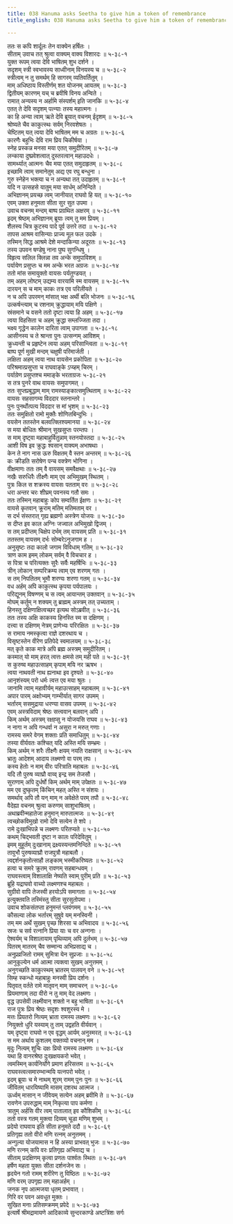 ```yaml
---
title: 038 Hanuma asks Seetha to give him a token of remembrance
title_english: 038 Hanuma asks Seetha to give him a token of remembrance

---
```

ततः स कपि शार्दूलः तेन वाक्येन हर्षितः ।  
सीताम् उवाच तत् श्रुत्वा वाक्यम् वाक्य विशारदः ॥ ५-३८-१  
युक्त रूपम् त्वया देवि भाषितम् शुभ दर्शने ।  
सदृशम् स्त्री स्वभावस्य साध्वीनाम् विनयस्य च ॥ ५-३८-२  
स्त्रीत्वम् न तु समर्थम् हि सागरम् व्यतिवर्तितुम् ।  
माम् अधिष्ठाय विस्तीर्णम् शत योजनम् आयतम् ॥ ५-३८-३  
द्वितीयम् कारणम् यच् च ब्रवीषि विनय अन्विते ।  
रामात् अन्यस्य न अर्हामि संस्पर्शम् इति जानकि ॥ ५-३८-४  
एतत् ते देवि सदृशम् पत्न्याः तस्य महात्मनः ।  
का हि अन्या त्वाम् ऋते देवि ब्रूयात् वचनम् ईदृशम् ॥ ५-३८-५  
श्रोष्यते चैव काकुत्स्थः सर्वम् निरवशेषतः ।  
चेष्टितम् यत् त्वया देवि भाषितम् मम च अग्रतः ॥ ५-३८-६  
कारणैः बहुभिः देवि राम प्रिय चिकीर्षया ।  
स्नेह प्रस्कन्न मनसा मया एतत् समुदीरितम् ॥ ५-३८-७  
लन्काया दुष्प्रवेशत्वात् दुस्तरत्वान् महाउदधेः ।  
सामर्थ्यात् आत्मनः चैव मया एतत् समुदाहृतम् ॥ ५-३८-८  
इच्छामि त्वाम् समानेतुम् अद्य एव रघु बन्धुना ।  
गुरु स्नेहेन भक्त्या च न अन्यथा तत् उदाहृतम् ॥ ५-३८-९  
यदि न उत्सहसे यातुम् मया सार्धम् अनिन्दिते ।  
अभिज्ञानम् प्रयच्छ त्वम् जानीयात् राघवो हि यत् ॥ ५-३८-१०  
एवम् उक्ता हनुमता सीता सुर सुत उपमा ।  
उवाच वचनम् मन्दम् बाष्प प्रग्रथित अक्षरम् ॥ ५-३८-११  
इदम् श्रेष्ठम् अभिज्ञानम् ब्रूयाः त्वम् तु मम प्रियम् ।  
शैलस्य चित्र कूटस्य पादे पूर्व उत्तरे तदा ॥ ५-३८-१२  
तापस आश्रम वासिन्याः प्राज्य मूल फल उदके ।  
तस्मिन् सिद्ध आश्रमे देशे मन्दाकिन्या अदूरतः ॥ ५-३८-१३  
तस्य उपवन षण्डेषु नाना पुष्प सुगन्धिषु ।  
विहृत्य सलिल क्लिन्ना तव अन्के समुपाविशम् ॥  
पर्यायेण प्रसुप्तः च मम अन्के भरत अग्रजः ॥ ५-३८-१४  
ततो मांस समायुक्तो वायसः पर्यतुण्डयत् ।  
तम् अहम् लोष्टम् उद्यम्य वारयामि स्म वायसम् ॥ ५-३८-१५  
दारयन् स च माम् काकः तत्र एव परिलीयते ।  
न च अपि उपरमन् मांसात् भक्ष अर्थी बलि भोजनः ॥ ५-३८-१६  
उत्कर्षन्त्याम् च रशनाम् क्रुद्धायाम् मयि पक्षिणे ।  
स्रंसमाने च वसने ततो दृष्टा त्वया हि अहम् ॥ ५-३८-१७  
त्वया विहसिता च अहम् क्रुद्धा सम्लज्जिता तदा ।  
भक्ष्य गृद्धेन कालेन दारिता त्वाम् उपागता ॥ ५-३८-१८  
आसीनस्य च ते श्रान्ता पुनः उत्सन्गम् आविशम् ।  
क्रुध्यन्ती च प्रहृष्टेन त्वया अहम् परिसान्त्विता ॥ ५-३८-१९  
बाष्प पूर्ण मुखी मन्दम् चक्षुषी परिमार्जती ।  
लक्षिता अहम् त्वया नाथ वायसेन प्रकोपिता ॥ ५-३८-२०  
परिश्रमात्प्रसुप्ता च राघवाङ्के ऽप्य्हम् चिरम् ।  
पर्याय़ेण प्रसुप्तश्च ममाङ्के भरताग्रजः ५-३८-२१  
स तत्र पुनरे वाथ वायसः समुपागमत् ।  
ततः सुप्तप्रबुद्धाम् माम् रामस्याङ्कात्समुत्थिताम् ॥ ५-३८-२२  
वायसः सहसागम्य विददार स्तनान्तरे ।  
पुनः पुनर्थोत्पत्य विददार स मां भृशम् ॥ ५-३८-२३  
ततः समुक्षितो रामो मुक्तैः शोणितबिन्दुभिः ।  
वयसेन ततस्तेन बलवत्क्लिश्यमानया ॥ ५-३८-२४  
स मया बोधितः श्रीमान् सुखसुप्तः परम्तपः ।  
स माम् दृष्ट्वा महाबाहुर्वितुन्नाम् स्तनयोस्तदा ॥ ५-३८-२५  
आशी विष इव क्रुद्धः श्वसान् वाक्यम् अभाषथाः ।  
केन ते नाग नास ऊरु विक्षतम् वै स्तन अन्तरम् ॥ ५-३८-२६  
कः क्रीडति सरोषेण पन्च वक्त्रेण भोगिना ।  
वीक्षमाणः ततः तम् वै वायसम् समवैक्षथाः ॥ ५-३८-२७  
नखैः सरुधिरैः तीक्ष्णैः माम् एव अभिमुखम् स्थितम् ।  
पुत्रः किल स शक्रस्य वायसः पतताम् वरः ॥ ५-३८-२८  
धरा अन्तर चरः शीघ्रम् पवनस्य गतौ समः ।  
ततः तस्मिन् महाबाहुः कोप सम्वर्तित ईक्षणः ॥ ५-३८-२९  
वायसे कृतवान् क्रूराम् मतिम् मतिमताम् वर ।  
स दर्भ संस्तरात् गृह्य ब्रह्मणो अस्त्रेण योजयः ॥ ५-३८-३०  
स दीप्त इव काल अग्निः जज्वाल अभिमुखो द्विजम् ।  
स तम् प्रदीप्तम् चिक्षेप दर्भम् तम् वायसम् प्रति ॥ ५-३८-३१  
ततस्तम् वायसम् दर्भः सोम्बरेऽनुजगाम ह ।  
अनुसृष्टः तदा कालो जगाम विविधाम् गतिम् ॥ ५-३८-३२  
त्राण काम इमम् लोकम् सर्वम् वै विचचार ह ।  
स पित्रा च परित्यक्तः सुरैः सर्वैः महर्षिभिः ॥ ५-३८-३३  
त्रीन् लोकान् सम्परिक्रम्य त्वाम् एव शरणम् गतः ।  
स तम् निपतितम् भूमौ शरण्यः शरणा गतम् ॥ ५-३८-३४  
वध अर्हम् अपि काकुत्स्थ कृपया पर्यपालयः ।  
परिद्यूनम् विषण्णम् च स त्वम् आयान्तम् उक्तवान् ॥ ५-३८-३५  
मोघम् कर्तुम् न शक्यम् तु ब्राह्मम् अस्त्रम् तत् उच्यताम् ।  
हिनस्तु दक्षिणाक्षित्वच्छर इत्यथ सोऽब्रवीत् ॥ ५-३८-३६  
ततः तस्य अक्षि काकस्य हिनस्ति स्म स दक्षिणम् ।  
दत्त्वा स दक्षिणम् नेत्रम् प्राणेभ्यः परिरक्षितः ॥ ५-३८-३७  
स रामाय नमस्कृत्वा राज्ञे दशरथाय च ।  
विसृष्टस्तेन वीरेण प्रतिपेदे स्वमालयम् ॥ ५-३८-३८  
मत् कृते काक मात्रे अपि ब्रह्म अस्त्रम् समुदीरितम् ।  
कस्मात् यो माम् हरत् त्वत्तः क्षमसे तम् मही पते ॥ ५-३८-३९  
स कुरुष्व महाउत्साहम् कृपाम् मयि नर ऋषभ ।  
त्वया नाथवती नाथ ह्यनाथा इव दृश्यते ॥ ५-३८-४०  
आनृशंस्यम् परो धर्मः त्वत्त एव मया श्रुतः ।  
जानामि त्वाम् महावीर्यम् महाउत्साहम् महाबलम् ॥ ५-३८-४१  
अपार पारम् अक्षोभ्यम् गाम्भीर्यात् सागर उपमम् ।  
भर्तारम् ससमुद्राया धरण्या वासव उपमम् ॥ ५-३८-४२  
एवम् अस्त्रविदाम् श्रेष्ठः सत्त्ववान् बलवान् अपि ।  
किम् अर्थम् अस्त्रम् रक्षह्सु न योजयसि राघव ॥ ५-३८-४३  
न नागा न अपि गन्धर्वा न असुरा न मरुत् गणाः ।  
रामस्य समरे वेगम् शक्ताः प्रति समाधितुम् ॥ ५-३८-४४  
तस्या वीर्यवतः कश्चित् यदि अस्ति मयि सम्भ्रमः ।  
किम् अर्थम् न शरैः तीक्ष्णैः क्षयम् नयति राक्षसान् ॥ ५-३८-४५  
भ्रातुः आदेशम् आदाय लक्ष्मणो वा परम् तपः ।  
कस्य हेतोः न माम् वीरः परित्राति महाबलः ॥ ५-३८-४६  
यदि तौ पुरुष व्याघ्रौ वाय्व् इन्द्र सम तेजसौ ।  
सुराणाम् अपि दुर्धर्षो किम् अर्थम् माम् उपेक्षतः ॥ ५-३८-४७  
मम एव दुष्कृतम् किंचिन् महत् अस्ति न संशयः ।  
समर्थाव् अपि तौ यन् माम् न अवेक्षेते परम् तपौ ॥ ५-३८-४८  
वैदेह्या वचनम् श्रुत्वा करुणम् साशुभाषितम् ।  
अथाब्रवीन्महातेजा हनुमान् मारुतात्मजः ॥ ५-३८-४९  
त्वच्छोकविमुखो रामो देवि सत्येन ते शपे ।  
रामे दुःखाभिपन्ने च लक्ष्मणः परितप्यते ॥ ५-३८-५०  
कथम् चिद्भवती दृष्टा न कालः परिदेवितुम् ।  
इमम् मुहूर्तम् दुःखानाम् द्रक्ष्यस्यन्तमनिन्दिते ॥ ५-३८-५१  
तावुभौ पुरुषव्याघ्रौ राजपुत्रौ महाबलौ ।  
त्वद्दर्शनकृतोत्साहौ लङ्काम् भस्मीकरिष्यतः ॥ ५-३८-५२  
हत्वा च समरे क्रूतम् रावणम् सहबान्धवम् ।  
राघवस्त्वाम् विशालाक्षि नेष्यति स्वाम् पुरीम् प्रति ॥ ५-३८-५३  
ब्रूहि यद्राघवो वाच्यो लक्ष्मणश्च महाबलः ।  
सुग्रीवो वापि तेजस्वी हरयोऽपि समागताः ॥ ५-३८-५४  
इत्युक्तवति तस्मिंस्तु सीता सुरसुतोपमा ।  
उवाच शोकसंतप्ता हनुमन्तं प्लवंगमम् ॥ ५-३८-५५  
कौसल्या लोक भर्तारम् सुषुवे यम् मनस्विनी ।  
तम् मम अर्थे सुखम् पृच्छ शिरसा च अभिवादय ॥ ५-३८-५६  
स्रजः च सर्व रत्नानि प्रिया याः च वर अन्गनाः ।  
ऐश्वर्यम् च विशालायाम् पृथिव्याम् अपि दुर्लभम् ॥ ५-३८-५७  
पितरम् मातरम् चैव सम्मान्य अभिप्रसाद्य च ।  
अनुप्रव्रजितो रामम् सुमित्रा येन सुप्रजाः ॥ ५-३८-५८  
आनुकूल्येन धर्म आत्मा त्यक्त्वा सुखम् अनुत्तमम् ।  
अनुगच्छति काकुत्स्थम् भ्रातरम् पालयन् वने ॥ ५-३८-५९  
सिम्ह स्कन्धो महाबाहुः मनस्वी प्रिय दर्शनः ।  
पितृवत् वर्तते रामे मातृवन् माम् समाचरन् ॥ ५-३८-६०  
प्रियमाणाम् तदा वीरो न तु माम् वेद लक्ष्मणः ।  
वृद्ध उपसेवी लक्ष्मीवान् शक्तो न बहु भाषिता ॥ ५-३८-६१  
राज पुत्रः प्रिय श्रेष्ठः सदृशः श्वशुरस्य मे ।  
मत्तः प्रियतरो नित्यम् भ्राता रामस्य लक्ष्मणः ॥ ५-३८-६२  
नियुक्तो धुरि यस्याम् तु ताम् उद्वहति वीर्यवान् ।  
यम् दृष्ट्वा राघवो न एव वृद्धम् आर्यम् अनुस्मरत् ॥ ५-३८-६३  
स मम अर्थाय कुशलम् वक्तव्यो वचनान् मम ।  
मृदुः नित्यम् शुचिः दक्षः प्रियो रामस्य लक्ष्मणः ॥ ५-३८-६४  
यथा हि वानरश्रेष्ठ दुःखक्षयकरो भवेत् ।  
त्वमस्मिन् कार्यनिर्योगे प्रमाण हरिसत्तम ॥ ५-३८-६५  
राघवस्त्वत्समारम्भान्मयि यत्नपरो भवेत् ।  
इदम् ब्रूयाः च मे नाथम् शूरम् रामम् पुनः पुनः ॥ ५-३८-६६  
जीवितम् धारयिष्यामि मासम् दशरथ आत्मज ।  
ऊर्ध्वम् मासान् न जीवेयम् सत्येन अहम् ब्रवीमि ते ॥ ५-३८-६७  
रावणेन उपरुद्धाम् माम् निकृत्या पाप कर्मणा ।  
त्रातुम् अर्हसि वीर त्वम् पातालात् इव कौशिकीम् ॥ ५-३८-६८  
ततो वस्त्र गतम् मुक्त्वा दिव्यम् चूडा मणिम् शुभम् ।  
प्रदेयो राघवाय इति सीता हनुमते ददौ ॥ ५-३८-६९  
प्रतिगृह्य ततो वीरो मणि रत्नम् अनुत्तमम् ।  
अन्गुल्या योजयामास न हि अस्या प्राभवत् भुजः ॥ ५-३८-७०  
मणि रत्नम् कपि वरः प्रतिगृह्य अभिवाद्य च ।  
सीताम् प्रदक्षिणम् कृत्वा प्रणतः पार्श्वतः स्थितः ॥ ५-३८-७१  
हर्षेण महता युक्तः सीता दर्शनजेन सः ।  
हृदयेन गतो रामम् शरीरेण तु विष्ठितः ॥ ५-३८-७२  
मणि वरम् उपगृह्य तम् महाअर्हम् ।  
जनक नृप आत्मजया धृतम् प्रभावात् ।  
गिरि वर पवन अवधूत मुक्तः ।  
सुखित मनाः प्रतिसम्क्रमम् प्रपेदे ॥ ५-३८-७३  
इत्यार्षे श्रीमद्रामायणे आदिकाव्ये सुन्दरकाण्डे अष्टत्रिंशः सर्गः
